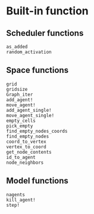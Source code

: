 # Built-in function

## Scheduler functions

```@docs
as_added
random_activation
```

## Space functions

```@docs
grid
gridsize
Graph_iter
add_agent!
move_agent!
add_agent_single!
move_agent_single!
empty_cells
pick_empty
find_empty_nodes_coords
find_empty_nodes
coord_to_vertex
vertex_to_coord
get_node_contents
id_to_agent
node_neighbors
```

## Model functions

```@docs
nagents
kill_agent!
step!
```